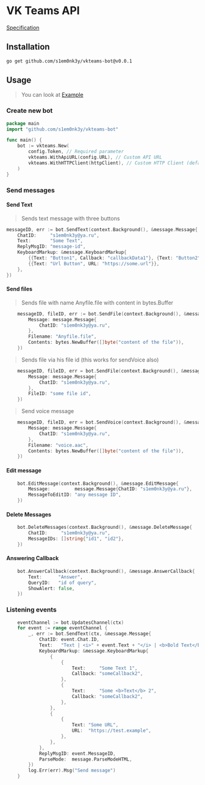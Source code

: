 # VK Teams API

[Specification](https://teams.vk.com/botapi/)

## Installation
```bash
go get github.com/s1em0nk3y/vkteams-bot@v0.0.1
```

## Usage
> You can look at [Example](./example/main.go)
### Create new bot
```Go
package main
import "github.com/s1em0nk3y/vkteams-bot"

func main() {
    bot := vkteams.New(
		config.Token, // Required parameter
		vkteams.WithApiURL(config.URL), // Custom API URL
		vkteams.WithHTTPClient(httpClient), // Custom HTTP Client (default is http.DefaultClient)
	)
}
```

### Send messages

#### Send Text
> Sends text message with three buttons
```Go
messageID, err := bot.SendText(context.Background(), &message.Message{
    ChatID:     "s1em0nk3y@ya.ru",
    Text:       "Some Text",
    ReplyMsgID: "message-id",
    KeyboardMarkup: &message.KeyboardMarkup{
        {{Text: "Button1", Callback: "callbackData1"}, {Text: "Button2", Callback: "callbackData2"}},
        {{Text: "Url Button", URL: "https://some.url"}},
    },
})
```
#### Send files
> Sends file with name Anyfile.file with content in bytes.Buffer
```Go
	messageID, fileID, err := bot.SendFile(context.Background(), &message.FileMessage{
		Message: message.Message{
			ChatID: "s1em0nk3y@ya.ru",
		},
		Filename: "Anyfile.file",
		Contents: bytes.NewBuffer([]byte("content of the file")),
	})
```
> Sends file via his file id (this works for sendVoice also)
```Go
	messageID, fileID, err = bot.SendFile(context.Background(), &message.FileMessage{
		Message: message.Message{
			ChatID: "s1em0nk3y@ya.ru",
		},
		FileID: "some file id",
	})
```
> Send voice message
```Go
    messageID, fileID, err = bot.SendVoice(context.Background(), &message.FileMessage{
		Message: message.Message{
			ChatID: "s1em0nk3y@ya.ru",
		},
		Filename: "voice.aac",
		Contents: bytes.NewBuffer([]byte("content of the file")),
	})
```
#### Edit message
```Go
    bot.EditMessage(context.Background(), &message.EditMessage{
		Message:         message.Message{ChatID: "s1em0nk3y@ya.ru"},
		MessageToEditID: "any message ID",
	})
```
#### Delete Messages
```Go
    bot.DeleteMessages(context.Background(), &message.DeleteMessage{
		ChatID:     "s1em0nk3y@ya.ru",
		MessageIDs: []string{"id1", "id2"},
	})
```
#### Answering Callback
```Go
    bot.AnswerCallback(context.Background(), &message.AnswerCallback{
		Text:      "Answer",
		QueryID:   "id of query",
		ShowAlert: false,
	})
```

### Listening events
```Go
	eventChannel := bot.UpdatesChannel(ctx)
	for event := range eventChannel {
		_, err := bot.SendText(ctx, &message.Message{
			ChatID: event.Chat.ID,
			Text:   "Text | <i>" + event.Text + "</i> | <b>Bold Text</b>",
			KeyboardMarkup: &message.KeyboardMarkup{
				{
					{
						Text:     "Some Text 1",
						Callback: "someCallback2",
					},
					{
						Text:     "Some <b>Text</b> 2",
						Callback: "someCallback2",
					},
				},
				{
					{
						Text: "Some URL",
						URL:  "https://test.example",
					},
				},
			},
			ReplyMsgID: event.MessageID,
			ParseMode:  message.ParseModeHTML,
		})
		log.Err(err).Msg("Send message")
	}
```